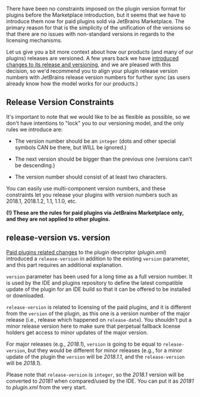 [//]: # (title: Notes on the paid plugins versioning)

There have been no constraints imposed on the plugin version format for plugins before the Marketplace introduction, but it seems that we have to introduce them now for paid plugins sold via JetBrains Marketplace. The primary reason for that is the simplicity of the unification of the versions so that there are no issues with non-standard versions in regards to the licensing mechanisms.

Let us give you a bit more context about how our products (and many of our plugins) releases are versioned. A few years back we have [introduced changes to its release and versioning](https://blog.jetbrains.com/blog/2016/03/09/jetbrains-toolbox-release-and-versioning-changes/), and we are pleased with this decision, so we'd recommend you to align your plugin release version numbers with JetBrains release version numbers for further sync (as users already know how the model works for our products.)

## Release Version Constraints

It's important to note that we would like to be as flexible as possible, so we don't have intentions to "lock" you to our versioning model, and the only rules we introduce are:

* The version number should be an `integer` (dots and other special symbols CAN be there, but WILL be ignored.)

* The next version should be bigger than the previous one (versions can't be descending.)

* The version number should consist of at least two characters.

You can easily use multi-component version numbers, and these constraints let you release your plugins with version numbers such as 2018.1, 2018.1.2, 1.1, 1.1.0, etc.

**(!) These are the rules for paid plugins via JetBrains Marketplace only, and they are not applied to other plugins.**

## release-version vs. version

[Paid plugins related changes](prepare-a-plugin-to-be-sold-via-the-marketplace.md) to the plugin descriptor (*plugin.xml*) introduced a `release-version` in addition to the existing `version` parameter, and this part requires an additional explanation.

`version` parameter has been used for a long time as a full version number. It is used by the IDE and plugins repository to define the latest compatible update of the plugin for an IDE build so that it can be offered to be installed or downloaded.

`release-version` is related to licensing of the paid plugins, and it is different from the `version` of the plugin, as this one is a version number of the major release (i.e., release which happened on `release-date`). You shouldn't put a minor release version here to make sure that perpetual fallback license holders get access to minor updates of the major version.

For major releases (e.g., *2018.1*), `version` is going to be equal to `release-version`, but they would be different for minor releases (e.g., for a minor update of the plugin the `version` will be *2018.1.1*, and the `release-version` will be *2018.1*).

Please note that `release-version` is `integer`, so the *2018.1* version will be converted to *20181* when compared/used by the IDE. You can put it as *20181* to *plugin.xml* from the very start.
